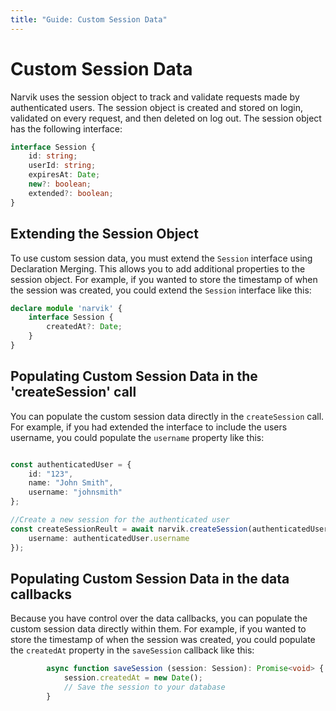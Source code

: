 ```yaml
---
title: "Guide: Custom Session Data"
---
```


# Custom Session Data

Narvik uses the session object to track and validate requests made by authenticated users. The session object is created and stored on login, validated on every request, and then deleted on log out. The session object has the following interface:

```ts
interface Session {
    id: string;
    userId: string;
    expiresAt: Date;
    new?: boolean;
    extended?: boolean;
}
```

## Extending the Session Object

To use custom session data, you must extend the `Session` interface using Declaration Merging. This allows you to add additional properties to the session object. For example, if you wanted to store the timestamp of when the session was created, you could extend the `Session` interface like this:

```ts
declare module 'narvik' {
    interface Session {
        createdAt?: Date;
    }
}
```

## Populating Custom Session Data in the 'createSession' call

You can populate the custom session data directly in the `createSession` call. For example, if you had extended the interface to include the users username, you could populate the `username` property like this:

```ts

const authenticatedUser = {
    id: "123",
    name: "John Smith",
    username: "johnsmith"
};

//Create a new session for the authenticated user
const createSessionReult = await narvik.createSession(authenticatedUser.id, {
    username: authenticatedUser.username
});
```

## Populating Custom Session Data in the data callbacks
Because you have control over the data callbacks, you can populate the custom session data directly within them. For example, if you wanted to store the timestamp of when the session was created, you could populate the `createdAt` property in the `saveSession` callback like this:

```ts
        async function saveSession (session: Session): Promise<void> {
            session.createdAt = new Date();
            // Save the session to your database
        }
```
